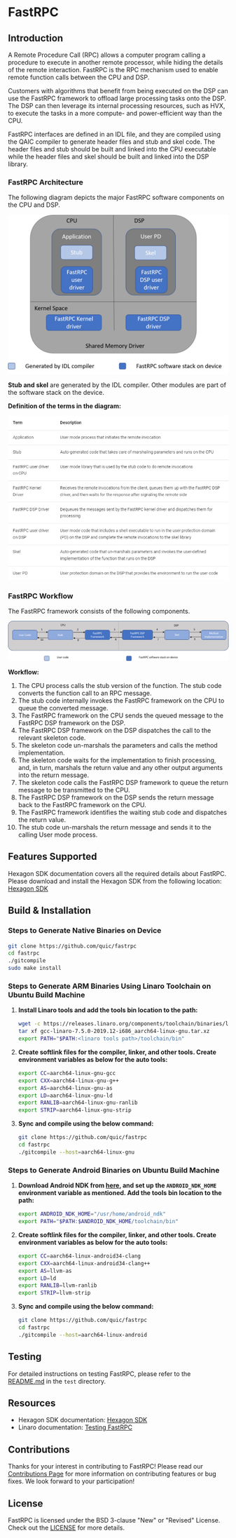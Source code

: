 # FastRPC

## Introduction

A Remote Procedure Call (RPC) allows a computer program calling a procedure to execute in another remote processor, while hiding the details of the remote interaction. FastRPC is the RPC mechanism used to enable remote function calls between the CPU and DSP.

Customers with algorithms that benefit from being executed on the DSP can use the FastRPC framework to offload large processing tasks onto the DSP. The DSP can then leverage its internal processing resources, such as HVX, to execute the tasks in a more compute- and power-efficient way than the CPU.

FastRPC interfaces are defined in an IDL file, and they are compiled using the QAIC compiler to generate header files and stub and skel code. The header files and stub should be built and linked into the CPU executable while the header files and skel should be built and linked into the DSP library.

### FastRPC Architecture

The following diagram depicts the major FastRPC software components on the CPU and DSP.

![FastRPC Architecture](Docs/images/FastRPC_architecture.png)

**Stub and skel** are generated by the IDL compiler. Other modules are part of the software stack on the device.

**Definition of the terms in the diagram:**

![Term Definitions](Docs/images/Term_definitions.png)

### FastRPC Workflow

The FastRPC framework consists of the following components.

![FastRPC Workflow](Docs/images/FastRPC_workflow.png)

**Workflow:**

1. The CPU process calls the stub version of the function. The stub code converts the function call to an RPC message.
2. The stub code internally invokes the FastRPC framework on the CPU to queue the converted message.
3. The FastRPC framework on the CPU sends the queued message to the FastRPC DSP framework on the DSP.
4. The FastRPC DSP framework on the DSP dispatches the call to the relevant skeleton code.
5. The skeleton code un-marshals the parameters and calls the method implementation.
6. The skeleton code waits for the implementation to finish processing, and, in turn, marshals the return value and any other output arguments into the return message.
7. The skeleton code calls the FastRPC DSP framework to queue the return message to be transmitted to the CPU.
8. The FastRPC DSP framework on the DSP sends the return message back to the FastRPC framework on the CPU.
9. The FastRPC framework identifies the waiting stub code and dispatches the return value.
10. The stub code un-marshals the return message and sends it to the calling User mode process.

## Features Supported

Hexagon SDK documentation covers all the required details about FastRPC. Please download and install the Hexagon SDK from the following location:
[Hexagon SDK](https://developer.qualcomm.com/software/hexagon-dsp-sdk)

## Build & Installation

### Steps to Generate Native Binaries on Device

```bash
git clone https://github.com/quic/fastrpc
cd fastrpc
./gitcompile
sudo make install
```

### Steps to Generate ARM Binaries Using Linaro Toolchain on Ubuntu Build Machine

1. **Install Linaro tools and add the tools bin location to the path:**

    ```bash
    wget -c https://releases.linaro.org/components/toolchain/binaries/latest-7/aarch64-linux-gnu/gcc-linaro-7.5.0-2019.12-i686_aarch64-linux-gnu.tar.xz
    tar xf gcc-linaro-7.5.0-2019.12-i686_aarch64-linux-gnu.tar.xz
    export PATH="$PATH:<linaro tools path>/toolchain/bin"
    ```

2. **Create softlink files for the compiler, linker, and other tools. Create environment variables as below for the auto tools:**

    ```bash
    export CC=aarch64-linux-gnu-gcc
    export CXX=aarch64-linux-gnu-g++
    export AS=aarch64-linux-gnu-as
    export LD=aarch64-linux-gnu-ld
    export RANLIB=aarch64-linux-gnu-ranlib
    export STRIP=aarch64-linux-gnu-strip
    ```

3. **Sync and compile using the below command:**

    ```bash
    git clone https://github.com/quic/fastrpc
    cd fastrpc
    ./gitcompile --host=aarch64-linux-gnu
    ```

### Steps to Generate Android Binaries on Ubuntu Build Machine

1. **Download Android NDK from [here](https://developer.android.com/ndk/downloads/index.html), and set up the `ANDROID_NDK_HOME` environment variable as mentioned. Add the tools bin location to the path:**

    ```bash
    export ANDROID_NDK_HOME="/usr/home/android_ndk"
    export PATH="$PATH:$ANDROID_NDK_HOME/toolchain/bin"
    ```

2. **Create softlink files for the compiler, linker, and other tools. Create environment variables as below for the auto tools:**

    ```bash
    export CC=aarch64-linux-android34-clang
    export CXX=aarch64-linux-android34-clang++
    export AS=llvm-as
    export LD=ld
    export RANLIB=llvm-ranlib
    export STRIP=llvm-strip
    ```

3. **Sync and compile using the below command:**

    ```bash
    git clone https://github.com/quic/fastrpc
    cd fastrpc
    ./gitcompile --host=aarch64-linux-android
    ```

## Testing

For detailed instructions on testing FastRPC, please refer to the [README.md](test/README.md) in the `test` directory.

## Resources

- Hexagon SDK documentation: [Hexagon SDK](https://developer.qualcomm.com/software/hexagon-dsp-sdk)
- Linaro documentation: [Testing FastRPC](https://git.codelinaro.org/linaro/qcomlt/fastrpc/-/wikis/Testing-FastRPC)

## Contributions

Thanks for your interest in contributing to FastRPC! Please read our [Contributions Page](CONTRIBUTING.md) for more information on contributing features or bug fixes. We look forward to your participation!

## License

FastRPC is licensed under the BSD 3-clause "New" or "Revised" License. Check out the [LICENSE](LICENSE.txt) for more details.